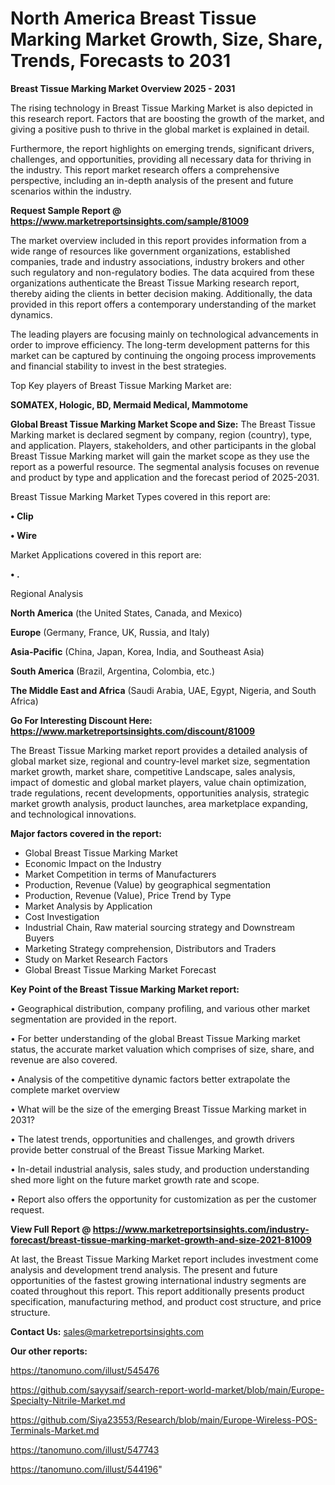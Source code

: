 # North America Breast Tissue Marking Market Growth, Size, Share, Trends, Forecasts to 2031

<Strong> Breast Tissue Marking Market Overview 2025 - 2031</strong>

The rising technology in Breast Tissue Marking Market is also depicted in this research report. Factors that are boosting the growth of the market, and giving a positive push to thrive in the global market is explained in detail.

Furthermore, the report highlights on emerging trends, significant drivers, challenges, and opportunities, providing all necessary data for thriving in the industry. This report market research offers a comprehensive perspective, including an in-depth analysis of the present and future scenarios within the industry.

<strong>Request Sample Report @ <a href=https://www.marketreportsinsights.com/sample/81009>https://www.marketreportsinsights.com/sample/81009</a></strong>

The market overview included in this report provides information from a wide range of resources like government organizations, established companies, trade and industry associations, industry brokers and other such regulatory and non-regulatory bodies. The data acquired from these organizations authenticate the Breast Tissue Marking research report, thereby aiding the clients in better decision making. Additionally, the data provided in this report offers a contemporary understanding of the market dynamics.

The leading players are focusing mainly on technological advancements in order to improve efficiency. The long-term development patterns for this market can be captured by continuing the ongoing process improvements and financial stability to invest in the best strategies.

Top Key players of Breast Tissue Marking Market are:

<strong>SOMATEX, Hologic, BD, Mermaid Medical, Mammotome</strong>

<strong><b>Global Breast Tissue Marking Market Scope and Size:</b></strong>
The Breast Tissue Marking market is declared segment by company, region (country), type, and application. Players, stakeholders, and other participants in the global Breast Tissue Marking market will gain the market scope as they use the report as a powerful resource. The segmental analysis focuses on revenue and product by type and application and the forecast period of 2025-2031.

Breast Tissue Marking Market Types covered in this report are:

<strong>• Clip

• Wire</strong>

Market Applications covered in this report are:

<strong>• .</strong> 

Regional Analysis

<strong>North America</strong> (the United States, Canada, and Mexico)

<strong>Europe</strong> (Germany, France, UK, Russia, and Italy)

<strong>Asia-Pacific</strong> (China, Japan, Korea, India, and Southeast Asia)

<strong>South America</strong> (Brazil, Argentina, Colombia, etc.)

<strong>The Middle East and Africa</strong> (Saudi Arabia, UAE, Egypt, Nigeria, and South Africa)

<strong>Go For Interesting Discount Here: <a href=https://www.marketreportsinsights.com/discount/81009>https://www.marketreportsinsights.com/discount/81009</a></strong>

The Breast Tissue Marking market report provides a detailed analysis of global market size, regional and country-level market size, segmentation market growth, market share, competitive Landscape, sales analysis, impact of domestic and global market players, value chain optimization, trade regulations, recent developments, opportunities analysis, strategic market growth analysis, product launches, area marketplace expanding, and technological innovations.

<strong><b>Major factors covered in the report:</b></strong>
<ul>
  <li>Global Breast Tissue Marking Market </li>
  <li>Economic Impact on the Industry</li>
  <li>Market Competition in terms of Manufacturers</li>
  <li>Production, Revenue (Value) by geographical segmentation</li>
  <li>Production, Revenue (Value), Price Trend by Type</li>
  <li>Market Analysis by Application</li>
  <li>Cost Investigation</li>
  <li>Industrial Chain, Raw material sourcing strategy and Downstream Buyers</li>
  <li>Marketing Strategy comprehension, Distributors and Traders</li>
  <li>Study on Market Research Factors</li>
  <li>Global Breast Tissue Marking Market Forecast</li>
</ul>

<strong><b>Key Point of the Breast Tissue Marking Market report:</b></strong>

• Geographical distribution, company profiling, and various other market segmentation are provided in the report.

• For better understanding of the global Breast Tissue Marking market status, the accurate market valuation which comprises of size, share, and revenue are also covered.

• Analysis of the competitive dynamic factors better extrapolate the complete market overview

• What will be the size of the emerging Breast Tissue Marking market in 2031?

• The latest trends, opportunities and challenges, and growth drivers provide better construal of the Breast Tissue Marking Market.

• In-detail industrial analysis, sales study, and production understanding shed more light on the future market growth rate and scope.

• Report also offers the opportunity for customization as per the customer request.

<strong><b>View Full Report @ <a href=https://www.marketreportsinsights.com/industry-forecast/breast-tissue-marking-market-growth-and-size-2021-81009>https://www.marketreportsinsights.com/industry-forecast/breast-tissue-marking-market-growth-and-size-2021-81009</a></b></strong>


At last, the Breast Tissue Marking Market report includes investment come analysis and development trend analysis. The present and future opportunities of the fastest growing international industry segments are coated throughout this report. This report additionally presents product specification, manufacturing method, and product cost structure, and price structure.

<strong>Contact Us:</strong>
sales@marketreportsinsights.com

<strong>Our other reports:</strong>

<a href=https://tanomuno.com/illust/545476>https://tanomuno.com/illust/545476</a>

<a href=https://github.com/sayysaif/search-report-world-market/blob/main/Europe-Specialty-Nitrile-Market.md>https://github.com/sayysaif/search-report-world-market/blob/main/Europe-Specialty-Nitrile-Market.md</a>

<a href=https://github.com/Siya23553/Research/blob/main/Europe-Wireless-POS-Terminals-Market.md>https://github.com/Siya23553/Research/blob/main/Europe-Wireless-POS-Terminals-Market.md</a>

<a href=https://tanomuno.com/illust/547743>https://tanomuno.com/illust/547743</a>

<a href=https://tanomuno.com/illust/544196>https://tanomuno.com/illust/544196</a>"
